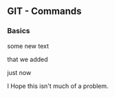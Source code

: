 ## GIT - Commands

### Basics

some new text


that we added

just now

I Hope this isn't much of a problem.